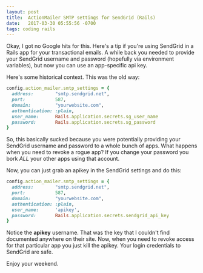 ```yaml
---
layout: post
title:  ActionMailer SMTP settings for SendGrid (Rails)
date:   2017-03-30 05:55:56 -0700
tags: coding rails
---
```


Okay, I got no Google hits for this. Here's a tip if you're using SendGrid in a Rails app for your transactional emails. A while back you needed to provide your SendGrid username and password (hopefully via environment variables), but now you can use an app-specific api key.

Here's some historical context. This was the old way:

```ruby
config.action_mailer.smtp_settings = {
  address:        "smtp.sendgrid.net",
  port:           587,
  domain:         "yourwebsite.com",
  authentication: :plain,
  user_name:      Rails.application.secrets.sg_user_name
  password:       Rails.application.secrets.sg_password
}
```

So, this basically sucked because you were potentially providing your SendGrid username and password to a whole bunch of apps. What happens when you need to revoke a rogue app? If you change your password you bork _ALL_ your other apps using that account.

Now, you can just grab an apikey in the SendGrid settings and do this:

```ruby
config.action_mailer.smtp_settings = {
  address:        "smtp.sendgrid.net",
  port:           587,
  domain:         "yourwebsite.com",
  authentication: :plain,
  user_name:      'apikey',
  password:       Rails.application.secrets.sendgrid_api_key
}
```

Notice the **apikey** username. That was the key that I couldn't find documented anywhere on their site. Now, when you need to revoke access for that particular app you just kill the apikey. Your login credentials to SendGrid are safe.

Enjoy your weekend.

